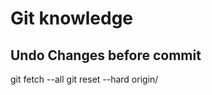# Git knowledge

## Undo Changes before commit
git fetch --all
git reset --hard origin/<branch-name>